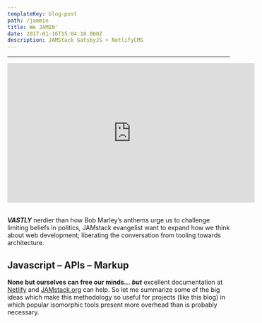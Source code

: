 ```yaml
---
templateKey: blog-post
path: /jammin
title: We JAMIN'
date: 2017-01-16T15:04:10.000Z
description: JAMStack GatsbyJS + NetlifyCMS
---
```

- - -
<iframe width="560" height="315" src="https://www.youtube.com/embed/RAW1wj3Lx0I?rel=0&amp;showinfo=0" frameborder="0" gesture="media" allow="encrypted-media" allowfullscreen></iframe>
<br/><br/>

***VASTLY*** nerdier than how Bob Marley’s anthems urge us to challenge limiting beliefs in politics, JAMstack evangelist want to expand how we think about web development; liberating the conversation from tooling towards architecture. 

## **J**avascript – **A**PIs – **M**arkup

**None but ourselves can free our minds...** ***but*** excellent documentation at [Netlify](https://www.netlify.com/blog/2017/06/06/jamstack-vs-isomorphic-server-side-rendering/) and [JAMstack.org](https://jamstack.org/) can help. So let me summarize some of the big ideas which make this methodology so useful for projects (like this blog) in which popular isomorphic tools present more overhead than is probably necessary.  



 
